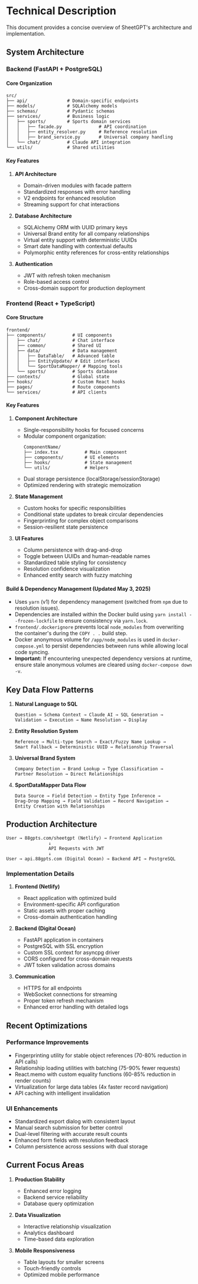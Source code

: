 # Technical Description

This document provides a concise overview of SheetGPT's architecture and implementation.

## System Architecture

### Backend (FastAPI + PostgreSQL)

#### Core Organization
```
src/
├── api/               # Domain-specific endpoints
├── models/            # SQLAlchemy models
├── schemas/           # Pydantic schemas
├── services/          # Business logic
│   ├── sports/        # Sports domain services
│   │   ├── facade.py              # API coordination
│   │   ├── entity_resolver.py     # Reference resolution
│   │   ├── brand_service.py       # Universal company handling
│   └── chat/          # Claude API integration
└── utils/             # Shared utilities
```

#### Key Features

1. **API Architecture**
   - Domain-driven modules with facade pattern
   - Standardized responses with error handling
   - V2 endpoints for enhanced resolution
   - Streaming support for chat interactions

2. **Database Architecture**
   - SQLAlchemy ORM with UUID primary keys
   - Universal Brand entity for all company relationships
   - Virtual entity support with deterministic UUIDs
   - Smart date handling with contextual defaults
   - Polymorphic entity references for cross-entity relationships

3. **Authentication**
   - JWT with refresh token mechanism
   - Role-based access control
   - Cross-domain support for production deployment

### Frontend (React + TypeScript)

#### Core Structure
```
frontend/
├── components/          # UI components
│   ├── chat/            # Chat interface
│   ├── common/          # Shared UI
│   ├── data/            # Data management
│   │   ├── DataTable/   # Advanced table
│   │   ├── EntityUpdate/ # Edit interfaces
│   │   └── SportDataMapper/ # Mapping tools
│   └── sports/          # Sports database
├── contexts/            # Global state
├── hooks/               # Custom React hooks
├── pages/               # Route components
└── services/            # API clients
```

#### Key Features

1. **Component Architecture**
   - Single-responsibility hooks for focused concerns
   - Modular component organization:
     ```
     ComponentName/
     ├── index.tsx          # Main component
     ├── components/        # UI elements
     ├── hooks/             # State management
     └── utils/             # Helpers
     ```
   - Dual storage persistence (localStorage/sessionStorage)
   - Optimized rendering with strategic memoization

2. **State Management**
   - Custom hooks for specific responsibilities
   - Conditional state updates to break circular dependencies
   - Fingerprinting for complex object comparisons
   - Session-resilient state persistence

3. **UI Features**
   - Column persistence with drag-and-drop
   - Toggle between UUIDs and human-readable names
   - Standardized table styling for consistency
   - Resolution confidence visualization
   - Enhanced entity search with fuzzy matching

#### Build & Dependency Management (Updated May 3, 2025)
- Uses `yarn` (v1) for dependency management (switched from `npm` due to resolution issues).
- Dependencies are installed within the Docker build using `yarn install --frozen-lockfile` to ensure consistency via `yarn.lock`.
- `frontend/.dockerignore` prevents local `node_modules` from overwriting the container's during the `COPY . .` build step.
- Docker anonymous volume for `/app/node_modules` is used in `docker-compose.yml` to persist dependencies between runs while allowing local code syncing.
- **Important:** If encountering unexpected dependency versions at runtime, ensure stale anonymous volumes are cleared using `docker-compose down -v`.

## Key Data Flow Patterns

1. **Natural Language to SQL**
   ```
   Question → Schema Context → Claude AI → SQL Generation → 
   Validation → Execution → Name Resolution → Display
   ```

2. **Entity Resolution System**
   ```
   Reference → Multi-type Search → Exact/Fuzzy Name Lookup → 
   Smart Fallback → Deterministic UUID → Relationship Traversal
   ```

3. **Universal Brand System**
   ```
   Company Detection → Brand Lookup → Type Classification → 
   Partner Resolution → Direct Relationships
   ```

4. **SportDataMapper Data Flow**
   ```
   Data Source → Field Detection → Entity Type Inference → 
   Drag-Drop Mapping → Field Validation → Record Navigation → 
   Entity Creation with Relationships
   ```

## Production Architecture

```
User → 88gpts.com/sheetgpt (Netlify) → Frontend Application
                ↓
                API Requests with JWT
                ↓ 
User → api.88gpts.com (Digital Ocean) → Backend API → PostgreSQL
```

### Implementation Details

1. **Frontend (Netlify)**
   - React application with optimized build
   - Environment-specific API configuration
   - Static assets with proper caching
   - Cross-domain authentication handling

2. **Backend (Digital Ocean)**
   - FastAPI application in containers
   - PostgreSQL with SSL encryption
   - Custom SSL context for asyncpg driver
   - CORS configured for cross-domain requests
   - JWT token validation across domains

3. **Communication**
   - HTTPS for all endpoints
   - WebSocket connections for streaming
   - Proper token refresh mechanism
   - Enhanced error handling with detailed logs

## Recent Optimizations

### Performance Improvements
- Fingerprinting utility for stable object references (70-80% reduction in API calls)
- Relationship loading utilities with batching (75-90% fewer requests)
- React.memo with custom equality functions (60-85% reduction in render counts)
- Virtualization for large data tables (4x faster record navigation)
- API caching with intelligent invalidation

### UI Enhancements
- Standardized export dialog with consistent layout
- Manual search submission for better control
- Dual-level filtering with accurate result counts
- Enhanced form fields with resolution feedback
- Column persistence across sessions with dual storage

## Current Focus Areas

1. **Production Stability**
   - Enhanced error logging
   - Backend service reliability
   - Database query optimization

2. **Data Visualization**
   - Interactive relationship visualization
   - Analytics dashboard
   - Time-based data exploration

3. **Mobile Responsiveness**
   - Table layouts for smaller screens
   - Touch-friendly controls
   - Optimized mobile performance